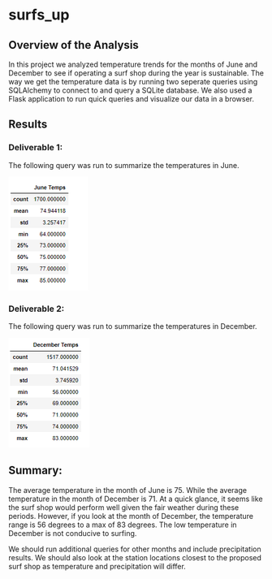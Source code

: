 # surfs_up

## Overview of the Analysis

In this project we analyzed temperature trends for the months of June and December to see if operating a surf shop during the year is sustainable. The way we get the temperature data is by running two seperate queries using SQLAlchemy to connect to and query a SQLite database. We also used a Flask application to run quick queries and visualize our data in a browser.


## Results

### Deliverable 1:

The following query was run to summarize the temperatures in June.

![This is an image](/resources/june_temps.png)


### Deliverable 2: 

The following query was run to summarize the temperatures in December.

![This is an image](/resources/dec_temps.png)

## Summary:

The average temperature in the month of June is 75. While the average temperature in the month of December is 71. At a quick glance, it seems like the surf shop would perform well given the fair weather during these periods. However, if you look at the month of December, the temperature range is 56 degrees to a max of 83 degrees. The low temperature in December is not conducive to surfing.

We should run additional queries for other months and include precipitation results. We should also look at the station locations closest to the proposed surf shop as temperature and precipitation will differ.  